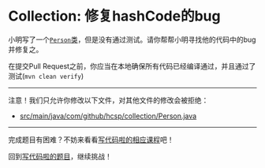 # Collection: 修复hashCode的bug

小明写了一个[`Person`类](https://github.com/hcsp/fix-hashcode-bug/blob/master/src/main/java/com/github/hcsp/collection/Person.java)，但是没有通过测试。请你帮帮小明寻找他的代码中的bug并修复之。

在提交Pull Request之前，你应当在本地确保所有代码已经编译通过，并且通过了测试(`mvn clean verify`)

-----
注意！我们只允许你修改以下文件，对其他文件的修改会被拒绝：
- [src/main/java/com/github/hcsp/collection/Person.java](https://github.com/hcsp/fix-hashcode-bug/blob/master/src/main/java/com/github/hcsp/collection/Person.java)
-----


完成题目有困难？不妨来看看[写代码啦的相应课程](https://xiedaimala.com/tasks/5922c988-c1f7-4d23-b8ec-8d04b795842d)吧！

回到[写代码啦的题目](https://xiedaimala.com/tasks/5922c988-c1f7-4d23-b8ec-8d04b795842d/quizzes/02adcb81-ad6c-4452-8614-31bfe01cf180)，继续挑战！
